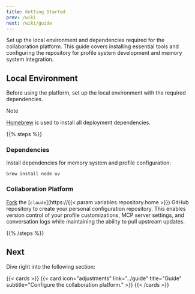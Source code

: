 ```yaml
---
title: Getting Started
prev: /wiki
next: /wiki/guide
---
```


Set up the local environment and dependencies required for the collaboration platform. This guide covers installing essential tools and configuring the repository for profile system development and memory system integration.

<!--more-->

## Local Environment

Before using the platform, set up the local environment with the required dependencies.

> [!NOTE]
> [Homebrew](https://brew.sh) is used to install all deployment dependencies.

{{% steps %}}

### Dependencies

Install dependencies for memory system and profile configuration:

```shell
brew install node uv
```

### Collaboration Platform

[Fork](https://docs.github.com/en/pull-requests/collaborating-with-pull-requests/working-with-forks/fork-a-repo) the [`claude`](https://{{< param variables.repository.home >}}) GitHub repository to create your personal configuration repository. This enables version control of your profile customizations, MCP server settings, and conversation logs while maintaining the ability to pull upstream updates.

{{% /steps %}}

## Next

Dive right into the following section:

{{< cards >}}
  {{< card icon="adjustments" link="../guide" title="Guide" subtitle="Configure the collaboration platform." >}}
{{< /cards >}}
